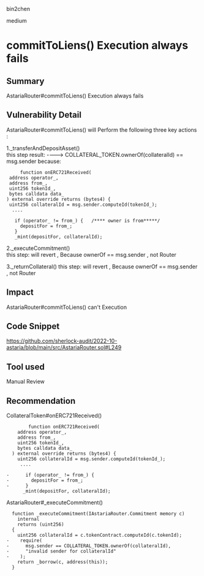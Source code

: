 bin2chen

medium

# commitToLiens() Execution always fails

## Summary
AstariaRouter#commitToLiens() Execution always fails

## Vulnerability Detail
AstariaRouter#commitToLiens() will Perform the following three key actions :

1._transferAndDepositAsset()  
   this step result:   ---->   COLLATERAL_TOKEN.ownerOf(collateralId) == msg.sender
  because:
   ```solidity
        function onERC721Received(
    address operator_,
    address from_,
    uint256 tokenId_,
    bytes calldata data_
  ) external override returns (bytes4) {
    uint256 collateralId = msg.sender.computeId(tokenId_);
     ....

      if (operator_ != from_) {   /**** owner is from*****/
        depositFor = from_;
      }
      _mint(depositFor, collateralId);

```  
2._executeCommitment()           
  this step: will revert , Because ownerOf ==  msg.sender , not Router

3._returnCollateral()
  this step: will revert , Because ownerOf ==  msg.sender , not Router

## Impact
AstariaRouter#commitToLiens() can't Execution 
## Code Snippet

https://github.com/sherlock-audit/2022-10-astaria/blob/main/src/AstariaRouter.sol#L249

## Tool used

Manual Review

## Recommendation
CollateralToken#onERC721Received()
```solidity
        function onERC721Received(
    address operator_,
    address from_,
    uint256 tokenId_,
    bytes calldata data_
  ) external override returns (bytes4) {
    uint256 collateralId = msg.sender.computeId(tokenId_);
     ....

-      if (operator_ != from_) {  
-        depositFor = from_;
-      }
      _mint(depositFor, collateralId);

```  

AstariaRouter#_executeCommitment()
```solidity
  function _executeCommitment(IAstariaRouter.Commitment memory c)
    internal
    returns (uint256)
  {
    uint256 collateralId = c.tokenContract.computeId(c.tokenId);
-    require(
-      msg.sender == COLLATERAL_TOKEN.ownerOf(collateralId),
-      "invalid sender for collateralId"
-    );
    return _borrow(c, address(this));
  }
```

